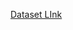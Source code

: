 

[Dataset LInk](http://archive.ics.uci.edu/dataset/878/cirrhosis+patient+survival+prediction+dataset-1)
